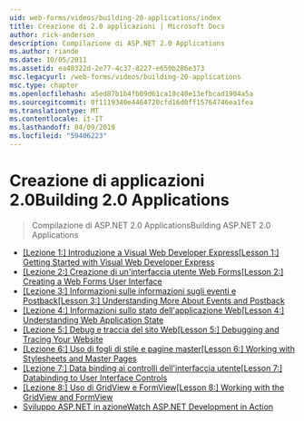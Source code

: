 ```yaml
---
uid: web-forms/videos/building-20-applications/index
title: Creazione di 2.0 applicazioni | Microsoft Docs
author: rick-anderson
description: Compilazione di ASP.NET 2.0 Applications
ms.author: riande
ms.date: 10/05/2011
ms.assetid: ea40322d-2e77-4c37-8227-e650b286e373
msc.legacyurl: /web-forms/videos/building-20-applications
msc.type: chapter
ms.openlocfilehash: a5ed87b1b4fb09d61ca10c40e13efbcad1904a5a
ms.sourcegitcommit: 0f1119340e4464720cfd16d0ff15764746ea1fea
ms.translationtype: MT
ms.contentlocale: it-IT
ms.lasthandoff: 04/09/2019
ms.locfileid: "59406223"
---
```

# <a name="building-20-applications"></a><span data-ttu-id="8ad16-103">Creazione di applicazioni 2.0</span><span class="sxs-lookup"><span data-stu-id="8ad16-103">Building 2.0 Applications</span></span>

> <span data-ttu-id="8ad16-104">Compilazione di ASP.NET 2.0 Applications</span><span class="sxs-lookup"><span data-stu-id="8ad16-104">Building ASP.NET 2.0 Applications</span></span>


- [<span data-ttu-id="8ad16-105">[Lezione 1:] Introduzione a Visual Web Developer Express</span><span class="sxs-lookup"><span data-stu-id="8ad16-105">[Lesson 1:] Getting Started with Visual Web Developer Express</span></span>](lesson-1-getting-started-with-visual-web-developer-express.md)
- [<span data-ttu-id="8ad16-106">[Lezione 2:] Creazione di un'interfaccia utente Web Forms</span><span class="sxs-lookup"><span data-stu-id="8ad16-106">[Lesson 2:] Creating a Web Forms User Interface</span></span>](lesson-2-creating-a-web-forms-user-interface.md)
- [<span data-ttu-id="8ad16-107">[Lezione 3:] Informazioni sulle informazioni sugli eventi e Postback</span><span class="sxs-lookup"><span data-stu-id="8ad16-107">[Lesson 3:] Understanding More About Events and Postback</span></span>](lesson-3-understanding-more-about-events-and-postback.md)
- [<span data-ttu-id="8ad16-108">[Lezione 4:] Informazioni sullo stato dell'applicazione Web</span><span class="sxs-lookup"><span data-stu-id="8ad16-108">[Lesson 4:] Understanding Web Application State</span></span>](lesson-4-understanding-web-application-state.md)
- [<span data-ttu-id="8ad16-109">[Lezione 5:] Debug e traccia del sito Web</span><span class="sxs-lookup"><span data-stu-id="8ad16-109">[Lesson 5:] Debugging and Tracing Your Website</span></span>](lesson-5-debugging-and-tracing-your-website.md)
- [<span data-ttu-id="8ad16-110">[Lezione 6:] Uso di fogli di stile e pagine master</span><span class="sxs-lookup"><span data-stu-id="8ad16-110">[Lesson 6:] Working with Stylesheets and Master Pages</span></span>](lesson-6-working-with-stylesheets-and-master-pages.md)
- [<span data-ttu-id="8ad16-111">[Lezione 7:] Data binding ai controlli dell'interfaccia utente</span><span class="sxs-lookup"><span data-stu-id="8ad16-111">[Lesson 7:] Databinding to User Interface Controls</span></span>](lesson-7-databinding-to-user-interface-controls.md)
- [<span data-ttu-id="8ad16-112">[Lezione 8:] Uso di GridView e FormView</span><span class="sxs-lookup"><span data-stu-id="8ad16-112">[Lesson 8:] Working with the GridView and FormView</span></span>](lesson-8-working-with-the-gridview-and-formview.md)
- [<span data-ttu-id="8ad16-113">Sviluppo ASP.NET in azione</span><span class="sxs-lookup"><span data-stu-id="8ad16-113">Watch ASP.NET Development in Action</span></span>](watch-aspnet-development-in-action.md)
